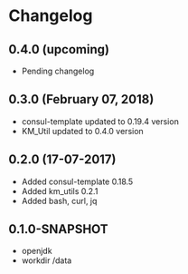 # Changelog

## 0.4.0 (upcoming)

* Pending changelog

## 0.3.0 (February 07, 2018)

* consul-template updated to 0.19.4 version
* KM_Util updated to 0.4.0 version
 
## 0.2.0 (17-07-2017)

* Added consul-template 0.18.5
* Added km_utils 0.2.1
* Added bash, curl, jq

## 0.1.0-SNAPSHOT

* openjdk
* workdir /data
